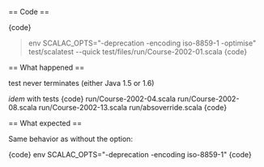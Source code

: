 == Code ==

{code}
> env SCALAC_OPTS="-deprecation -encoding iso-8859-1 -optimise" \
  test/scalatest --quick test/files/run/Course-2002-01.scala
{code}

== What happened ==

test never terminates (either Java 1.5 or 1.6)

_idem_ with tests
{code}
run/Course-2002-04.scala
run/Course-2002-08.scala
run/Course-2002-13.scala
run/absoverride.scala
{code}

== What expected ==

Same behavior as without the option:

{code}
env SCALAC_OPTS="-deprecation -encoding iso-8859-1"
{code}

